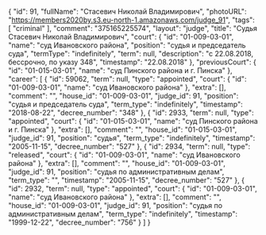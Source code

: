 {
    "id": 91,
    "fullName": "Стасевич Николай Владимирович",
    "photoURL": "https://members2020by.s3.eu-north-1.amazonaws.com/judge_91",
    "tags": [
        "criminal"
    ],
    "comment": "375165225574",
    "layout": "judge",
    "title": "Судья Стасевич Николай Владимирович",
    "court": {
        "id": "01-009-03-01",
        "name": "суд Ивановского района",
        "position": "судья и председатель суда",
        "termType": "indefinitely",
        "term": null,
        "description": "c 22.08.2018, бессрочно, по указу 348",
        "timestamp": "22.08.2018"
    },
    "previousCourt": {
        "id": "01-015-03-01",
        "name": "суд Пинского района и г. Пинска"
    },
    "career": [
        {
            "id": 59062,
            "term": null,
            "type": "appointed",
            "court": {
                "id": "01-009-03-01",
                "name": "суд Ивановского района"
            },
            "extra": [],
            "comment": "",
            "house_id": "01-009-03-01",
            "judge_id": 91,
            "position": "судья и председатель суда",
            "term_type": "indefinitely",
            "timestamp": "2018-08-22",
            "decree_number": "348"
        },
        {
            "id": 2933,
            "term": null,
            "type": "appointed",
            "court": {
                "id": "01-015-03-01",
                "name": "суд Пинского района и г. Пинска"
            },
            "extra": [],
            "comment": "",
            "house_id": "01-015-03-01",
            "judge_id": 91,
            "position": "судья",
            "term_type": "indefinitely",
            "timestamp": "2005-11-15",
            "decree_number": "527"
        },
        {
            "id": 2934,
            "term": null,
            "type": "released",
            "court": {
                "id": "01-009-03-01",
                "name": "суд Ивановского района"
            },
            "extra": [],
            "comment": "",
            "house_id": "01-009-03-01",
            "judge_id": 91,
            "position": "судья по административным делам",
            "term_type": "",
            "timestamp": "2005-11-15",
            "decree_number": "527"
        },
        {
            "id": 2932,
            "term": null,
            "type": "appointed",
            "court": {
                "id": "01-009-03-01",
                "name": "суд Ивановского района"
            },
            "extra": [],
            "comment": "",
            "house_id": "01-009-03-01",
            "judge_id": 91,
            "position": "судья по административным делам",
            "term_type": "indefinitely",
            "timestamp": "1999-12-22",
            "decree_number": "756"
        }
    ]
}